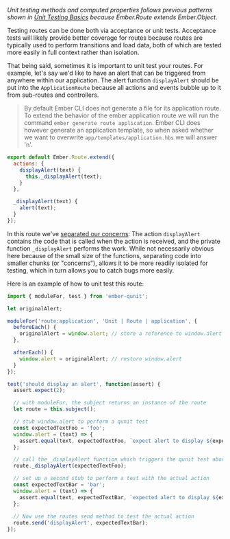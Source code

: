 _Unit testing methods and computed properties follows previous patterns shown 
in [Unit Testing Basics] because Ember.Route extends Ember.Object._

Testing routes can be done both via acceptance or unit tests. Acceptance tests 
will likely provide better coverage for routes because routes are typically used 
to perform transitions and load data, both of which are tested more easily in 
full context rather than isolation.

That being said, sometimes it is important to unit test your routes. For example, 
let's say we'd like to have an alert that can be triggered from anywhere within 
our application. The alert function `displayAlert` should be put into the 
`ApplicationRoute` because all actions and events bubble up to it from 
sub-routes and controllers.

> By default Ember CLI does not generate a file for its application route.  To
> extend the behavior of the ember application route we will run the command
> `ember generate route application`.  Ember CLI does however generate an application
> template, so when asked whether we want to overwrite `app/templates/application.hbs`
> we will answer 'n'.

```javascript {data-filename=app/routes/application.js}
export default Ember.Route.extend({
  actions: {
    displayAlert(text) {
      this._displayAlert(text);
    }
  },

  _displayAlert(text) {
    alert(text);
  }
});
```

In this route we've [separated our concerns](http://en.wikipedia.org/wiki/Separation_of_concerns):
The action `displayAlert` contains the code that is called when the action is 
received, and the private function `_displayAlert` performs the work. While not 
necessarily obvious here because of the small size of the functions, separating 
code into smaller chunks (or "concerns"), allows it to be more readily isolated 
for testing, which in turn allows you to catch bugs more easily.

Here is an example of how to unit test this route:

```javascript {data-filename=tests/unit/routes/application-test.js}
import { moduleFor, test } from 'ember-qunit';

let originalAlert;

moduleFor('route:application', 'Unit | Route | application', {
  beforeEach() {
    originalAlert = window.alert; // store a reference to window.alert
  },

  afterEach() {
    window.alert = originalAlert; // restore window.alert
  }
});

test('should display an alert', function(assert) {
  assert.expect(2);

  // with moduleFor, the subject returns an instance of the route
  let route = this.subject();

  // stub window.alert to perform a qunit test
  const expectedTextFoo = 'foo';
  window.alert = (text) => {
    assert.equal(text, expectedTextFoo, `expect alert to display ${expectedTextFoo}`);
  };

  // call the _displayAlert function which triggers the qunit test above
  route._displayAlert(expectedTextFoo);

  // set up a second stub to perform a test with the actual action
  const expectedTextBar = 'bar';
  window.alert = (text) => {
    assert.equal(text, expectedTextBar, `expected alert to display ${expectedTextBar}`);
  };
    
  // Now use the routes send method to test the actual action
  route.send('displayAlert', expectedTextBar);
});
```

[Unit Testing Basics]: ../unit-testing-basics
[separated our concerns]: http://en.wikipedia.org/wiki/Separation_of_concerns
